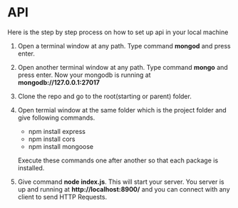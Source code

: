 # API

Here is the step by step process on how to set up api in your local machine

1. Open a terminal window at any path. Type command **mongod** and press enter.
2. Open another terminal window at any path. Type command **mongo** and press enter. Now your mongodb is running at **mongodb://127.0.0.1:27017**

3. Clone the repo and go to the root(starting or parent) folder.

4. Open termial window at the same folder which is the project folder and give following commands.
   * npm install express
   * npm install cors
   * npm install mongoose

   Execute these commands one after another so that each package is installed.

5. Give command **node index.js**. This will start your server. You server is up and running at **http://localhost:8900/** and you can connect with any client to send HTTP Requests.
